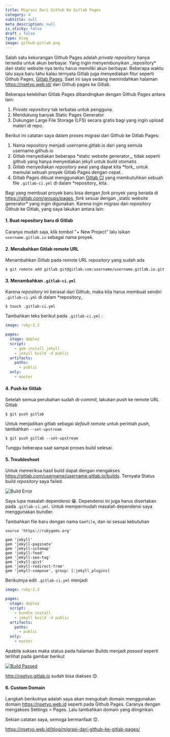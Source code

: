 ```yaml
---
title: Migrasi Dari Github Ke Gitlab Pages
category: 4
subtitle: null
meta_description: null
is_sticky: false
draft : false
type: blog
image: github-gitlab.png
---
```


Salah satu kekurangan Github Pages adalah *private* *repository* 
hanya tersedia untuk akun berbayar. Yang ingin menyembunyikan 
_repository* dari static website nya tentu harus memiliki akun 
berbayar. Beberapa waktu lalu saya baru tahu kalau ternyata Gitlab 
juga menyediakan fitur seperti Github Pages, [Gitlab Pages][2]. 
Saat ini saya sedang memindahkan halaman <https://nsetyo.web.id/>
dari Github pages ke Gitlab.

Beberapa kelebihan Gitlab Pages dibandingkan dengan Github Pages 
antara lain:

1. *Private* *repository* tak terbatas untuk pengguna. 
2. Mendukung banyak Static Pages Generator [<i class='fa fa-external-link'></i>][6]
3. Dukungan Large File Storage (LFS) secara gratis bagi yang ingin upload materi di repo.

Berikut ini catatan saya
dalam proses migrasi dari Github ke Gitlab Pages:

1. Nama repository menjadi username.gitlab.io dari yang semula
   username.github.io
2. Gitlab menyediakan beberapa *static website generator_, tidak 
   seperti github yang hanya menyediakan jekyll untuk *build* 
   otomatis
3. Gitlab menyediakan *repository* awal yang dapat kita *fork_
   untuk memulai sebuah proyek Gitlab Pages dengan cepat
   [<i class='fa fa-external-link'></i>][6]. 
4. Gitlab Pages dibuat menggunakan [Gitlab CI][3] yang 
   membutuhkan sebuah file `.gitlab-ci.yml` di dalam *repository_
   kita. 

<!-- more -->

Bagi yang membuat proyek baru bisa dengan *fork* proyek yang 
berada di <https://gitlab.com/groups/pages>, *fork* sesuai dengan
_static website generator* yang ingin digunakan. Karena ingin 
migrasi dari *repository* Github ke Gitlab, yang saya lakukan 
antara lain:

#### 1. Buat repository baru di Gitlab
Caranya mudah saja, klik tombol "+ New Project" lalu isikan 
`username.gitlab.io` sebagai nama proyek.

#### 2. Menabahkan Gitlab remote URL
Menambahkan Gitlab pada remote URL *repository* yang sudah ada

```
$ git remote add gitlab git@gitlab.com:username/username.gitlab.io.git
```

#### 3. Menambahkan `.gitlab-ci.yml`
Karena *repository* ini berasal dari Github, maka kita harus 
membuat sendiri `.gitlab-ci.yml` di dalam *repository_

```
$ touch .gitlab-ci.yml
```

Tambahkan teks berikut pada `.gitlab-ci.yml` :

``` yaml
image: ruby:2.3

pages:
  stage: deploy
  script:
    - gem install jekyll
    - jekyll build -d public
  artifacts:
    paths:
      - public
  only:
    - master
```

#### 4. Push ke Gitlab 
Setelah semua perubahan sudah di-_commit_, lakukan *push* ke 
remote URL Gitlab

```
$ git push gitlab 
```

Untuk menjadikan gitlab sebagai *default remote* untuk perintah 
_push_, tambahkan `--set-upstream`

```
$ git push gitlab --set-upstream
```

Tunggu beberapa saat sampai proses build selesai. 

#### 5. Troubleshoot
Untuk memeriksa hasil build dapat dengan mengakses 
https://gitlab.com/username/username.gitlab.io/builds. Ternyata
Status build *repository* saya failed.

![Build Error][4]

Saya lupa masalah dependensi 😁. Dependensi ini juga harus disertakan
pada `.gitlab-ci.yml`. Untuk mempermudah masalah dependensi saya 
menggunakan bundler. 

Tambahkan file baru dengan nama `Gemfile`, dan isi sesuai kebutuhan

```
source 'https://rubygems.org'

gem 'jekyll'
gem 'jekyll-paginate'
gem 'jekyll-sitemap'
gem 'jekyll-feed'
gem 'jekyll-seo-tag'
gem 'jekyll-gist'
gem 'jekyll-redirect-from'
gem 'jekyll-compose', group: [:jekyll_plugins]
```

Berikutnya edit `.gitlab-ci.yml` menjadi

``` yaml
image: ruby:2.3

pages:
  stage: deploy
  script:
    - bundle install
    - jekyll build -d public
  artifacts:
    paths:
      - public
  only:
    - master
```

Apabila sukses maka status pada halaman Builds menjadi *passed* 
seperti terlihat pada gambar berikut 

[![Build Passed][5]][5]

<http://nsetyo.gitlab.io> sudah bisa diakses 😊.

#### 6. Custom Domain
Langkah berikutnya adalah saya akan mengubah domain menggunakan 
domain <https://nsetyo.web.id> seperti pada Github Pages. Caranya 
dengan mengakses Settings > Pages. Lalu tambahkan domain yang 
diinginkan.

Sekian catatan saya, semoga bermanfaat 😊.

<https://nsetyo.web.id/blog/migrasi-dari-github-ke-gitlab-pages/>


[1]: https://pages.github.com/
[2]: http://pages.gitlab.io/
[3]: https://about.gitlab.com/gitlab-ci/
[6]: https://gitlab.com/groups/pages
[4]: /img/2016/08/01.png
[5]: /img/2016/08/02.png
